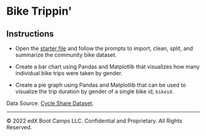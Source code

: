 # Bike Trippin'

## Instructions

* Open the [starter file](Unsolved/bike_trippin_unsolved.ipynb) and follow the prompts to import, clean, split, and summarize the community bike dataset.

* Create a bar chart using Pandas and Matplotlib that visualizes how many individual bike trips were taken by gender.

* Create a pie graph using Pandas and Matplotlib that can be used to visualize the trip duration by gender of a single bike id, `bikeid`.

Data Source: [Cycle Share Dataset](https://www.kaggle.com/pronto/cycle-share-dataset#trip.csv).

---

© 2022 edX Boot Camps LLC. Confidential and Proprietary. All Rights Reserved.
